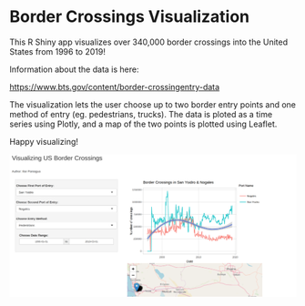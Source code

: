 # Border Crossings Visualization

This R Shiny app visualizes over 340,000 border crossings into the United States from 1996 to 2019!

Information about the data is here:

https://www.bts.gov/content/border-crossingentry-data

The visualization lets the user choose up to two border entry points and one method of entry (eg. pedestrians, trucks). The data is ploted as a time series using Plotly, and a map of the two points is plotted using Leaflet.

Happy visualizing!

![alt text](https://github.com/ilsep93/Border-Crossings-Vis/blob/master/BorderCrossingViz.png)

